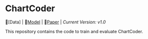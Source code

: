 # ChartCoder
🤗[Data] | 🤗[Model](https://huggingface.co/xxxllz/ChartCoder) | 📄[Paper](https://arxiv.org/abs/2406.18521) | *Current Version: v1.0*

This repository contains the code to train and evaluate ChartCoder.
